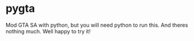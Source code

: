 # pygta
Mod GTA SA with python, but you will need python to run this.
And theres nothing much.
Well happy to try it!
